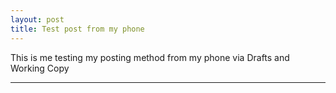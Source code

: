 ```yaml
---
layout: post
title: Test post from my phone 
---
```


This is me testing my posting method from my phone via Drafts and Working Copy

***